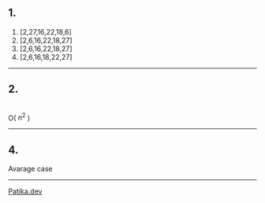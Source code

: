 ## 1. 

1. [2,27,16,22,18,6]
2. [2,6,16,22,18,27]
3. [2,6,16,22,18,27]
4. [2,6,16,18,22,27]

---
## 2.
\
O( $n^2$ )

---
## 4.
Avarage case

---
[Patika.dev](https://www.patika.dev/tr) 
